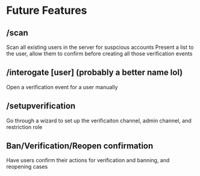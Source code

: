 # Future Features

## /scan
Scan all existing users in the server for suspcious accounts
Present a list to the user, allow them to confirm before creating all those verification events

## /interogate \[user\] (probably a better name lol)
Open a verification event for a user manually

## /setupverification
Go through a wizard to set up the verificaiton channel, admin channel, and restriction role

## Ban/Verification/Reopen confirmation
Have users confirm their actions for verification and banning, and reopening cases

